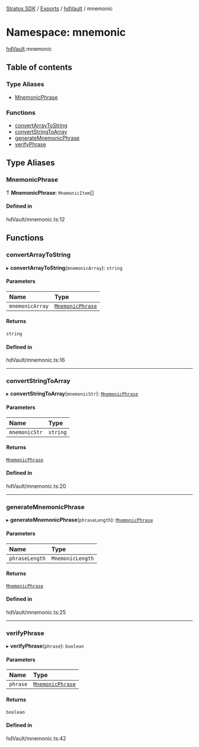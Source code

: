 [Stratos SDK](../README.md) / [Exports](../modules.md) / [hdVault](hdVault.md) / mnemonic

# Namespace: mnemonic

[hdVault](hdVault.md).mnemonic

## Table of contents

### Type Aliases

- [MnemonicPhrase](hdVault.mnemonic.md#mnemonicphrase)

### Functions

- [convertArrayToString](hdVault.mnemonic.md#convertarraytostring)
- [convertStringToArray](hdVault.mnemonic.md#convertstringtoarray)
- [generateMnemonicPhrase](hdVault.mnemonic.md#generatemnemonicphrase)
- [verifyPhrase](hdVault.mnemonic.md#verifyphrase)

## Type Aliases

### MnemonicPhrase

Ƭ **MnemonicPhrase**: `MnemonicItem`[]

#### Defined in

hdVault/mnemonic.ts:12

## Functions

### convertArrayToString

▸ **convertArrayToString**(`mnemonicArray`): `string`

#### Parameters

| Name | Type |
| :------ | :------ |
| `mnemonicArray` | [`MnemonicPhrase`](hdVault.mnemonic.md#mnemonicphrase) |

#### Returns

`string`

#### Defined in

hdVault/mnemonic.ts:16

___

### convertStringToArray

▸ **convertStringToArray**(`mnemonicStr`): [`MnemonicPhrase`](hdVault.mnemonic.md#mnemonicphrase)

#### Parameters

| Name | Type |
| :------ | :------ |
| `mnemonicStr` | `string` |

#### Returns

[`MnemonicPhrase`](hdVault.mnemonic.md#mnemonicphrase)

#### Defined in

hdVault/mnemonic.ts:20

___

### generateMnemonicPhrase

▸ **generateMnemonicPhrase**(`phraseLength`): [`MnemonicPhrase`](hdVault.mnemonic.md#mnemonicphrase)

#### Parameters

| Name | Type |
| :------ | :------ |
| `phraseLength` | `MnemonicLength` |

#### Returns

[`MnemonicPhrase`](hdVault.mnemonic.md#mnemonicphrase)

#### Defined in

hdVault/mnemonic.ts:25

___

### verifyPhrase

▸ **verifyPhrase**(`phrase`): `boolean`

#### Parameters

| Name | Type |
| :------ | :------ |
| `phrase` | [`MnemonicPhrase`](hdVault.mnemonic.md#mnemonicphrase) |

#### Returns

`boolean`

#### Defined in

hdVault/mnemonic.ts:42

